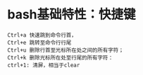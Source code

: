 # bash基础特性：快捷键

    Ctrl+a 快速跳到命令行首，
    Ctrl+e 跳转至命令行行尾
    Ctrl+u 删除行首至光标所在处之间的所有字符；
    Ctrl+k 删除光标所在处至行尾的所有字符：
    ctrl+1: 清屏，相当于clear
